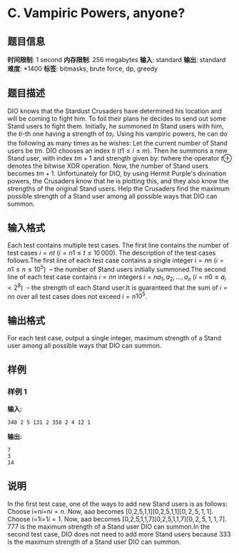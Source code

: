 # C. Vampiric Powers, anyone?

## 题目信息

**时间限制**: 1 second
**内存限制**: 256 megabytes
**输入**: standard
**输出**: standard
**难度**: *1400
**标签**: bitmasks, brute force, dp, greedy

## 题目描述

DIO knows that the Stardust Crusaders have determined his location and will be coming to fight him. To foil their plans he decides to send out some Stand users to fight them. Initially, he summoned $t$$n$ Stand users with him, the $t$$i$-th one having a strength of $t$$a_i$. Using his vampiric powers, he can do the following as many times as he wishes: Let the current number of Stand users be $t$$m$. DIO chooses an index $t$$i$ ($t$$1 \le i \le m$). Then he summons a new Stand user, with index $t$$m+1$ and strength given by: $t$where the operator $t$$\oplus$ denotes the bitwise XOR operation. Now, the number of Stand users becomes $t$$m+1$. Unfortunately for DIO, by using Hermit Purple's divination powers, the Crusaders know that he is plotting this, and they also know the strengths of the original Stand users. Help the Crusaders find the maximum possible strength of a Stand user among all possible ways that DIO can summon.

## 输入格式

Each test contains multiple test cases. The first line contains the number of test cases $i=n$$t$ ($i=n$$1 \le t \le 10\,000$). The description of the test cases follows.The first line of each test case contains a single integer $i=n$$n$ ($i=n$$1 \le n \le 10^5$)  – the number of Stand users initially summoned.The second line of each test case contains $i=n$$n$ integers $i=n$$a_1, a_2, \ldots, a_n$ ($i=n$$0 \le a_i < 2^8$)  – the strength of each Stand user.It is guaranteed that the sum of $i=n$$n$ over all test cases does not exceed $i=n$$10^5$.

## 输出格式

For each test case, output a single integer, maximum strength of a Stand user among all possible ways that DIO can summon.

## 样例

### 样例 1

**输入:**
```
340 2 5 131 2 358 2 4 12 1
```

**输出:**
```
7
3
14
```

## 说明

In the first test case, one of the ways to add new Stand users is as follows: Choose i=ni=n$i=n$. Now, aa$a$ becomes [0,2,5,1,1][0,2,5,1,1]$[0,2,5,1,1]$. Choose i=1i=1$i=1$. Now, aa$a$ becomes [0,2,5,1,1,7][0,2,5,1,1,7]$[0,2,5,1,1,7]$. 77$7$ is the maximum strength of a Stand user DIO can summon.In the second test case, DIO does not need to add more Stand users because 33$3$ is the maximum strength of a Stand user DIO can summon.

